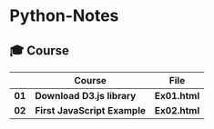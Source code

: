 # Python-Notes



## 🎓 Course

|      |	**Course** |	**File** |
| ---- | ---- | ---- |
| **01**	| **Download D3.js library** | **Ex01.html** |
| **02**	| **First JavaScript Example** | **Ex02.html** |

